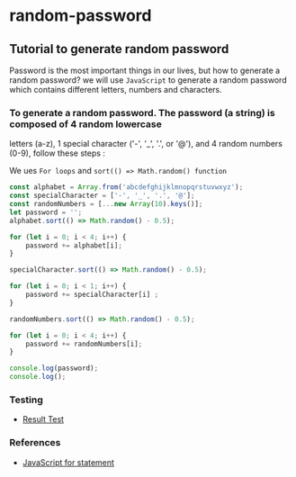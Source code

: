 # random-password

## Tutorial to generate random password

Password is the most important things in our lives, but how to generate a random password?
we will use ```JavaScript``` to generate a random password which contains different letters,
numbers and characters.


### To generate a random password. The password (a string) is composed of 4 random lowercase 
letters (a-z), 1 special character ('-', '_', '.', or '@'), and 4 random numbers (0-9), follow these steps :

We ues ```For loops``` and  ```sort(() => Math.random() function ``` 

```javascript
const alphabet = Array.from('abcdefghijklmnopqrstuvwxyz');
const specialCharacter = ['-', '_', '.', '@'];
const randomNumbers = [...new Array(10).keys()];
let password = '';
alphabet.sort(() => Math.random() - 0.5);

for (let i = 0; i < 4; i++) {
    password += alphabet[i]; 
}

specialCharacter.sort(() => Math.random() - 0.5);

for (let i = 0; i < 1; i++) {
    password += specialCharacter[i] ;
}

randomNumbers.sort(() => Math.random() - 0.5);

for (let i = 0; i < 4; i++) {
    password += randomNumbers[i];
}

console.log(password);
console.log();

```
### Testing 
- [Result Test](https://jsfiddle.net/qpeczr7v/1/)

### References
- [JavaScript for statement](https://www.w3schools.com/jsref/jsref_for.asp)
